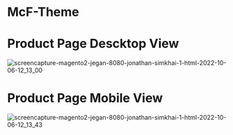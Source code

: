 # McF-Theme

# Product Page Descktop View 
![screencapture-magento2-jegan-8080-jonathan-simkhai-1-html-2022-10-06-12_13_00](https://user-images.githubusercontent.com/48308523/194232984-a6be113f-0063-401f-9d51-f44e3e550ef6.png)



# Product Page Mobile View 


![screencapture-magento2-jegan-8080-jonathan-simkhai-1-html-2022-10-06-12_13_43](https://user-images.githubusercontent.com/48308523/194233163-d4b0b4a8-f766-4b83-9319-db5871166232.png)
